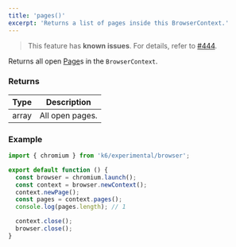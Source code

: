 ```yaml
---
title: 'pages()'
excerpt: 'Returns a list of pages inside this BrowserContext.'
---
```


<Blockquote mod="attention">

This feature has **known issues**. For details, refer to
[#444](https://github.com/grafana/xk6-browser/issues/444).

</Blockquote>

Returns all open [Page](/javascript-api/k6-browser/api/page/)s in the `BrowserContext`.


### Returns

| Type   | Description     |
| ------ | --------------- |
| array  | All open pages. |


### Example

<CodeGroup labels={[]}>

```javascript
import { chromium } from 'k6/experimental/browser';

export default function () {
  const browser = chromium.launch();
  const context = browser.newContext();
  context.newPage();
  const pages = context.pages();
  console.log(pages.length); // 1

  context.close();
  browser.close();
}
```

</CodeGroup>
